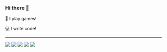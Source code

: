 ### Hi there 👋

:game_die: I play games!

:computer: I write code!

---

![](https://img.shields.io/badge/%20-Vue-4fc08d?style=for-the-badge)
![](https://img.shields.io/badge/%20-TypeScript-blue?style=for-the-badge)
![](https://img.shields.io/badge/%20-NodeJS-026e00?style=for-the-badge)
![](https://img.shields.io/badge/%20-MongoDB-13aa52?style=for-the-badge)
[![](https://img.shields.io/badge/%20-Twitch-9147ff?style=for-the-badge)](https://www.twitch.tv/enubia1)

<!--
**Enubia/Enubia** is a ✨ _special_ ✨ repository because its `README.md` (this file) appears on your GitHub profile.

Here are some ideas to get you started:

- 🔭 I’m currently working on ...
- 🌱 I’m currently learning ...
- 👯 I’m looking to collaborate on ...
- 🤔 I’m looking for help with ...
- 💬 Ask me about ...
- 📫 How to reach me: ...
- 😄 Pronouns: ...
- ⚡ Fun fact: ...
-->
